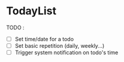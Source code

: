 # TodayList

TODO :
- [ ] Set time/date for a todo
- [ ] Set basic repetition (daily, weekly...)
- [ ] Trigger system notification on todo's time
